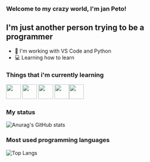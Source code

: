 ### Welcome to my crazy world, I'm jan Peto!

## I'm just another person trying to be a programmer
- 🚀 I'm working with VS Code and Python
- 💻 Learning how to learn

### Things that i'm currently learning

 <img height="40" width="40" src="https://cdn.jsdelivr.net/gh/devicons/devicon/icons/html5/html5-original.svg" />  <img height="40" width="40" src="https://cdn.jsdelivr.net/gh/devicons/devicon/icons/css3/css3-original.svg" /> <img height="40" width="40" src="https://cdn.jsdelivr.net/gh/devicons/devicon/icons/javascript/javascript-original.svg" /> <img height="40" width="40" src="https://cdn.jsdelivr.net/gh/devicons/devicon/icons/typescript/typescript-original.svg" /><img height="40" width="40"  src="https://cdn.jsdelivr.net/gh/devicons/devicon/icons/angularjs/angularjs-original.svg" />
   
  

### My status

![Anurag's GitHub stats](https://github-readme-stats.vercel.app/api?username=janpeto&show_icons=true&border_radius=15&hide_border=true&bg_color=0d1117&title_color=fff&text_color=fff&icon_color=fff)

### Most used programming languages

![Top Langs](https://github-readme-stats.vercel.app/api/top-langs/?username=janpeto&layout=compact&border_radius=15&hide_border=true&bg_color=0d1117&title_color=fff&text_color=fff)
